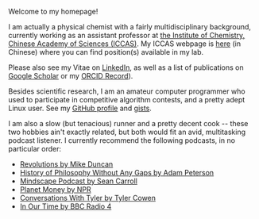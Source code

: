 Welcome to my homepage!

I am actually a physical chemist with a fairly multidisciplinary background, currently working as an assistant professor at [the Institute of Chemistry, Chinese Academy of Sciences (ICCAS)](http://www.iccas.ac.cn). My ICCAS webpage is [here](http://jczhao.iccas.ac.cn/jkli) (in Chinese) where you can find position(s) available in my lab. 

Please also see my Vitae on [LinkedIn](https://www.linkedin.com/in/lijikun), as well as a list of publications on [Google Scholar](https://scholar.google.com/citations?user=MAgDzgwAAAAJ&view_op=list_works&sortby=pubdate) or my [ORCID Record](https://orcid.org/0000-0003-3355-6518)). 

Besides scientific research, I am an amateur computer programmer who used to participate in competitive algorithm contests, and a pretty adept Linux user. See my [GitHub profile](https://github.com/lijikun) and [gists](https://gist.github.com/lijikun/).

I am also a slow (but tenacious) runner and a pretty decent cook -- these two hobbies ain't exactly related, but both would fit an avid, multitasking podcast listener. I currently recommend the following podcasts, in no particular order:

- [Revolutions by Mike Duncan](https://www.revolutionspodcast.com)
- [History of Philosophy Without Any Gaps by Adam Peterson](https://historyofphilosophy.net)
- [Mindscape Podcast by Sean Carroll](https://www.preposterousuniverse.com/podcast/)
- [Planet Money by NPR](https://www.npr.org/sections/money/)
- [Conversations With Tyler by Tyler Cowen](https://medium.com/conversations-with-tyler)
- [In Our Time by BBC Radio 4](https://www.bbc.co.uk/programmes/b006qykl/episodes/downloads)


